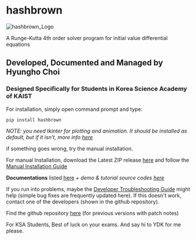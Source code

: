 # **hashbrown**

![hashbrown_Logo](https://raw.githubusercontent.com/iamchoking/hashbrown/master/HashBrownLogo.png)

A Runge-Kutta 4th order solver program for initial value differential equations

## Developed, Documented and Managed by Hyungho Choi

### Designed Specifically for Students in Korea Science Academy of KAIST

For installation, simply open command prompt and type:

    pip install hashbrown

*NOTE: you need tkinter for plotting and animation. It should be installed as default, but if it isn't, more info [here](https://tkdocs.com/tutorial/install.html#installwin)*

if something goes wrong, try the manual installation.

For manual Installation, download the Latest ZIP release [here](https://github.com/iamchoking/hashbrown/releases) and follow the [Manual Installation Guide](https://github.com/iamchoking/hashbrown/blob/master/Manual_Installation_Guide.txt)

**Documentations** listed [here](https://github.com/iamchoking/hashbrown/blob/master/Hashbrown_Program_Documentation.pdf)
*+ demo & tutorial source codes [here](https://github.com/iamchoking/hashbrown/tree/master/tests)*

If you run into problems, maybe the [Developer Troubleshooting Guide](https://github.com/iamchoking/hashbrown/blob/master/Developer_Troubleshooting.txt) might help (simple bug fixes are frequently updated here). If this doesn't work, contact one of the developers (shown in the github repository).

Find the github repository [here](https://github.com/iamchoking/hashbrown) (for previous versions with patch notes)

For KSA Students, Best of luck on your exams. And say hi to YDK for me please.
